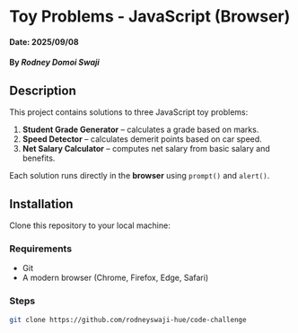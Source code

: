 # Toy Problems - JavaScript (Browser)

#### Date: 2025/09/08

#### By *Rodney Domoi Swaji*

## Description
This project contains solutions to three JavaScript toy problems:
1. **Student Grade Generator** – calculates a grade based on marks.
2. **Speed Detector** – calculates demerit points based on car speed.
3. **Net Salary Calculator** – computes net salary from basic salary and benefits.

Each solution runs directly in the **browser** using `prompt()` and `alert()`.

## Installation
Clone this repository to your local machine:

### Requirements
- Git  
- A modern browser (Chrome, Firefox, Edge, Safari)

### Steps
```bash
git clone https://github.com/rodneyswaji-hue/code-challenge


